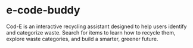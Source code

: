 # e-code-buddy
Cod-E is an interactive recycling assistant designed to help users identify and categorize waste. Search for items to learn how to recycle them, explore waste categories, and build a smarter, greener future.
